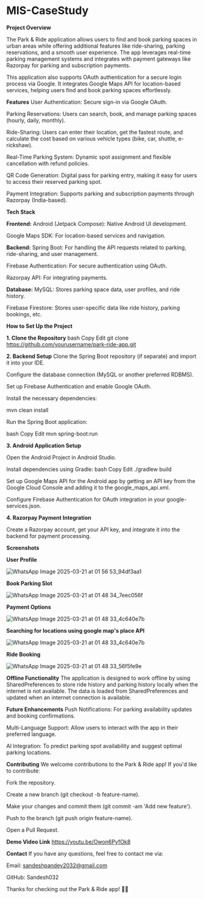  # MIS-CaseStudy

**Project Overview**

The Park & Ride application allows users to find and book parking spaces in urban areas while offering additional features like ride-sharing, parking reservations, and a smooth user experience. The app leverages real-time parking management systems and integrates with payment gateways like Razorpay for parking and subscription payments.

This application also supports OAuth authentication for a secure login process via Google. It integrates Google Maps API for location-based services, helping users find and book parking spaces effortlessly.

**Features**
User Authentication: Secure sign-in via Google OAuth.

Parking Reservations: Users can search, book, and manage parking spaces (hourly, daily, monthly).

Ride-Sharing: Users can enter their location, get the fastest route, and calculate the cost based on various vehicle types (bike, car, shuttle, e-rickshaw).

Real-Time Parking System: Dynamic spot assignment and flexible cancellation with refund policies.

QR Code Generation: Digital pass for parking entry, making it easy for users to access their reserved parking spot.

Payment Integration: Supports parking and subscription payments through Razorpay (India-based).

**Tech Stack**

**Frontend:**
Android (Jetpack Compose): Native Android UI development.

Google Maps SDK: For location-based services and navigation.

**Backend:**
Spring Boot: For handling the API requests related to parking, ride-sharing, and user management.

Firebase Authentication: For secure authentication using OAuth.

Razorpay API: For integrating payments.

**Database:**
MySQL: Stores parking space data, user profiles, and ride history.

Firebase Firestore: Stores user-specific data like ride history, parking bookings, etc.


**How to Set Up the Project**

**1. Clone the Repository**
bash
Copy
Edit
git clone https://github.com/yourusername/park-ride-app.git

**2. Backend Setup**
Clone the Spring Boot repository (if separate) and import it into your IDE.

Configure the database connection (MySQL or another preferred RDBMS).

Set up Firebase Authentication and enable Google OAuth.

Install the necessary dependencies:

mvn clean install

Run the Spring Boot application:

bash
Copy
Edit
mvn spring-boot:run

**3. Android Application Setup**

Open the Android Project in Android Studio.

Install dependencies using Gradle:
bash
Copy
Edit
./gradlew build

Set up Google Maps API for the Android app by getting an API key from the Google Cloud Console and adding it to the google_maps_api.xml.

Configure Firebase Authentication for OAuth integration in your google-services.json.

**4. Razorpay Payment Integration**

Create a Razorpay account, get your API key, and integrate it into the backend for payment processing.


**Screenshots**

**User Profile**

![WhatsApp Image 2025-03-21 at 01 56 53_94df3aa1](https://github.com/user-attachments/assets/5f7807f0-5890-4bb7-a196-8f3a49376c73)


**Book Parking Slot**

![WhatsApp Image 2025-03-21 at 01 48 34_7eec056f](https://github.com/user-attachments/assets/6faf2e76-6dfd-468a-ba5a-4a8d1564458d)


**Payment Options**

![WhatsApp Image 2025-03-21 at 01 48 33_4c640e7b](https://github.com/user-attachments/assets/21f0a771-7307-4292-9903-679fb77e4385)


**Searching for locations using google map's place API**

![WhatsApp Image 2025-03-21 at 01 48 33_4c640e7b](https://github.com/user-attachments/assets/d65877ea-004e-4793-a547-7cee14ff4ee6)


**Ride Booking**

![WhatsApp Image 2025-03-21 at 01 48 33_56f5fe9e](https://github.com/user-attachments/assets/e9d2b795-985a-4774-a702-c4579d0fbfd9)



**Offline Functionality**
The application is designed to work offline by using SharedPreferences to store ride history and parking history locally when the internet is not available. The data is loaded from SharedPreferences and updated when an internet connection is available.

**Future Enhancements**
Push Notifications: For parking availability updates and booking confirmations.

Multi-Language Support: Allow users to interact with the app in their preferred language.

AI Integration: To predict parking spot availability and suggest optimal parking locations.

**Contributing**
We welcome contributions to the Park & Ride app! If you'd like to contribute:

Fork the repository.

Create a new branch (git checkout -b feature-name).

Make your changes and commit them (git commit -am 'Add new feature').

Push to the branch (git push origin feature-name).

Open a Pull Request.


**Demo Video Link**
https://youtu.be/Owon6PyfOk8


**Contact**
If you have any questions, feel free to contact me via:

Email: sandeshpandey2032@gmail.com

GitHub: Sandesh032

Thanks for checking out the Park & Ride app! 🚗✨
